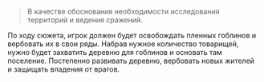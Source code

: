 > В качестве обоснования необходимости исследования территорий и ведения сражений.

По ходу сюжета, игрок должен будет освобождать пленных гоблинов и вербовать их в свои ряды. Набрав нужное количество товарищей, нужно будет захватить деревню для гоблинов и основать там поселение. Постепенно развивать деревню, вербовать новых жителей и защищать владения от врагов.
